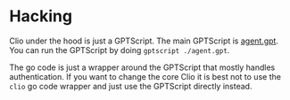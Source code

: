 # Hacking

Clio under the hood is just a GPTScript. The main GPTScript is [agent.gpt](./agent.gpt). You can run the GPTScript by doing `gptscript ./agent.gpt`.

The go code is just a wrapper around the GPTScript that mostly handles authentication. If you want to change the core Clio it is best not to use the `clio` go code wrapper and just use the GPTScript directly instead.
